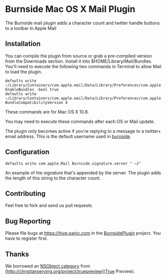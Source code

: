 Burnside Mac OS X Mail Plugin
=============================

The Burnside mail plugin adds a character count and twitter handle buttons to a toolbar in Apple Mail

Installation
------------

You can compile the plugin from source or grab a pre-compiled version from the Downloads section. Install it into $HOME/Library/Mail/Bundles. You'll need to execute the following two commands in Terminal to allow Mail to load the plugin.

	defaults write ~/Library/Containers/com.apple.mail/Data/Library/Preferences/com.apple.mail.plist EnableBundles -bool true
	defaults write ~/Library/Containers/com.apple.mail/Data/Library/Preferences/com.apple.mail.plist BundleCompatibilityVersion 4

These commands are for Mac OS X 10.8.

You may need to execute these commands after each OS or Mail update.

The plugin only becomes active if you're replying to a message to a twitter+ email address. This is the default username used in [burnside](https://github.com/panicinc/burnside).

Configuration
-------------

	defaults write com.apple.Mail Burnside.signature.server " —J"

An example of the signature that's appended by the server. The plugin adds the length of this string to the character count.	

Contributing
------------

Feel free to fork and send us pull requests.

Bug Reporting
-------------

Please file bugs at https://hive.panic.com in the [BurnsidePlugin](https://hive.panic.com/projects/burnside-plugin) project. You have to register first.

Thanks
------
We borrowed an [NSObject category](http://christianserving.org/websvn/filedetails.php?repname=TruePreview&path=%2Ftrunk%2FSource%2FTruePreview.m) from [http://christianserving.org/project/truepreview](True Preview).